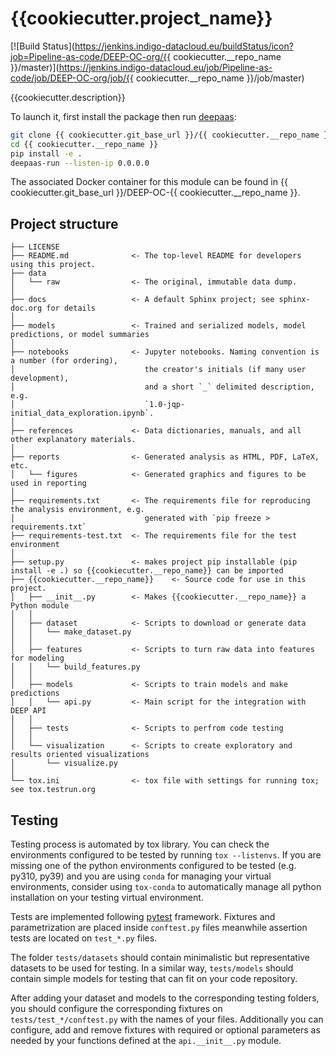 {{cookiecutter.project_name}}
==============================

[![Build Status](https://jenkins.indigo-datacloud.eu/buildStatus/icon?job=Pipeline-as-code/DEEP-OC-org/{{ cookiecutter.__repo_name }}/master)](https://jenkins.indigo-datacloud.eu/job/Pipeline-as-code/job/DEEP-OC-org/job/{{ cookiecutter.__repo_name }}/job/master)

{{cookiecutter.description}}

To launch it, first install the package then run [deepaas](https://github.com/indigo-dc/DEEPaaS):
```bash
git clone {{ cookiecutter.git_base_url }}/{{ cookiecutter.__repo_name }}
cd {{ cookiecutter.__repo_name }}
pip install -e .
deepaas-run --listen-ip 0.0.0.0
```
The associated Docker container for this module can be found in {{ cookiecutter.git_base_url }}/DEEP-OC-{{ cookiecutter.__repo_name }}.

## Project structure
```
├── LICENSE
├── README.md              <- The top-level README for developers using this project.
├── data
│   └── raw                <- The original, immutable data dump.
│
├── docs                   <- A default Sphinx project; see sphinx-doc.org for details
│
├── models                 <- Trained and serialized models, model predictions, or model summaries
│
├── notebooks              <- Jupyter notebooks. Naming convention is a number (for ordering),
│                             the creator's initials (if many user development), 
│                             and a short `_` delimited description, e.g.
│                             `1.0-jqp-initial_data_exploration.ipynb`.
│
├── references             <- Data dictionaries, manuals, and all other explanatory materials.
│
├── reports                <- Generated analysis as HTML, PDF, LaTeX, etc.
│   └── figures            <- Generated graphics and figures to be used in reporting
│
├── requirements.txt       <- The requirements file for reproducing the analysis environment, e.g.
│                             generated with `pip freeze > requirements.txt`
├── requirements-test.txt  <- The requirements file for the test environment
│
├── setup.py               <- makes project pip installable (pip install -e .) so {{cookiecutter.__repo_name}} can be imported
├── {{cookiecutter.__repo_name}}    <- Source code for use in this project.
│   ├── __init__.py        <- Makes {{cookiecutter.__repo_name}} a Python module
│   │
│   ├── dataset            <- Scripts to download or generate data
│   │   └── make_dataset.py
│   │
│   ├── features           <- Scripts to turn raw data into features for modeling
│   │   └── build_features.py
│   │
│   ├── models             <- Scripts to train models and make predictions
│   │   └── api.py         <- Main script for the integration with DEEP API
│   │
│   ├── tests              <- Scripts to perfrom code testing
│   │
│   └── visualization      <- Scripts to create exploratory and results oriented visualizations
│       └── visualize.py
│
└── tox.ini                <- tox file with settings for running tox; see tox.testrun.org
```



## Testing

Testing process is automated by tox library. You can check the environments
configured to be tested by running `tox --listenvs`. If you are missing one
of the python environments configured to be tested (e.g. py310, py39) and
you are using `conda` for managing your virtual environments, consider using
`tox-conda` to automatically manage all python installation on your testing
virtual environment.

Tests are implemented following [pytest](https://docs.pytest.org) framework.
Fixtures and parametrization are placed inside `conftest.py` files meanwhile
assertion tests are located on `test_*.py` files.

The folder `tests/datasets` should contain minimalistic but representative
datasets to be used for testing. In a similar way, `tests/models` should
contain simple models for testing that can fit on your code repository.

After adding your dataset and models to the corresponding testing folders,
you should configure the corresponding fixtures on `tests/test_*/conftest.py`
with the names of your files. Additionally you can configure, add and
remove fixtures with required or optional parameters as needed by your
functions defined at the `api.__init__.py` module.
